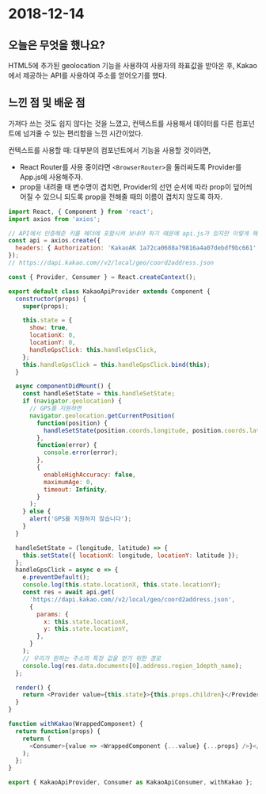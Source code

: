 # 2018-12-14

## 오늘은 무엇을 했나요?

HTML5에 추가된 geolocation 기능을 사용하여 사용자의 좌표값을 받아온 후, Kakao에서 제공하는 API를 사용하여 주소를 얻어오기를 했다.

## 느낀 점 및 배운 점

가져다 쓰는 것도 쉽지 않다는 것을 느꼈고, 컨텍스트를 사용해서 데이터를 다른 컴포넌트에 넘겨줄 수 있는 편리함을 느낀 시간이었다.

컨텍스트를 사용할 때: 대부분의 컴포넌트에서 기능을 사용할 것이라면, 
  - React Router를 사용 중이라면 `<BrowserRouter>`을 둘러싸도록 Provider를 App.js에 사용해주자. 
  - prop을 내려줄 때 변수명이 겹치면, Provider의 선언 순서에 따라 prop이 덮어씌어질 수 있으니 되도록 prop을 전해줄 때의 이름이 겹치지 않도록 하자.

```js
import React, { Component } from 'react';
import axios from 'axios';

// API에서 인증해준 키를 헤더에 포함시켜 보내야 하기 때문에 api.js가 있지만 이렇게 헤더를 포함한 axios 요청을 다시 해주어야 한다.
const api = axios.create({
  headers: { Authorization: 'KakaoAK 1a72ca0688a79816a4a07debdf9bc661' },
});
// https://dapi.kakao.com//v2/local/geo/coord2address.json

const { Provider, Consumer } = React.createContext();

export default class KakaoApiProvider extends Component {
  constructor(props) {
    super(props);

    this.state = {
      show: true,
      locationX: 0,
      locationY: 0,
      handleGpsClick: this.handleGpsClick,
    };
    this.handleGpsClick = this.handleGpsClick.bind(this);
  }

  async componentDidMount() {
    const handleSetState = this.handleSetState;
    if (navigator.geolocation) {
      // GPS를 지원하면
      navigator.geolocation.getCurrentPosition(
        function(position) {
          handleSetState(position.coords.longitude, position.coords.latitude);
        },
        function(error) {
          console.error(error);
        },
        {
          enableHighAccuracy: false,
          maximumAge: 0,
          timeout: Infinity,
        }
      );
    } else {
      alert('GPS를 지원하지 않습니다');
    }
  }

  handleSetState = (longitude, latitude) => {
    this.setState({ locationX: longitude, locationY: latitude });
  };
  handleGpsClick = async e => {
    e.preventDefault();
    console.log(this.state.locationX, this.state.locationY);
    const res = await api.get(
      'https://dapi.kakao.com//v2/local/geo/coord2address.json',
      {
        params: {
          x: this.state.locationX,
          y: this.state.locationY,
        },
      }
    );
    // 우리가 원하는 주소의 특정 값을 얻기 위한 경로
    console.log(res.data.documents[0].address.region_1depth_name);
  };

  render() {
    return <Provider value={this.state}>{this.props.children}</Provider>;
  }
}

function withKakao(WrappedComponent) {
  return function(props) {
    return (
      <Consumer>{value => <WrappedComponent {...value} {...props} />}</Consumer>
    );
  };
}

export { KakaoApiProvider, Consumer as KakaoApiConsumer, withKakao };

```